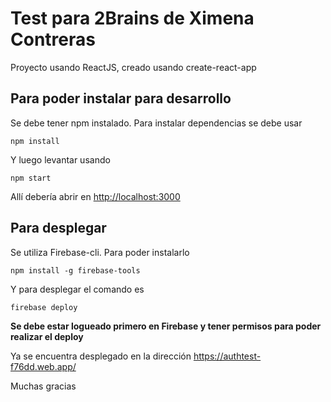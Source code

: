 # Test para 2Brains de Ximena Contreras
Proyecto usando ReactJS, creado usando create-react-app
## Para poder instalar para desarrollo
Se debe tener npm instalado.
Para instalar dependencias se debe usar
```
npm install
```
Y luego levantar usando
```
npm start
```
Allí debería abrir en [http://localhost:3000](http://localhost:3000)
## Para desplegar
Se utiliza Firebase-cli. Para poder instalarlo
```
npm install -g firebase-tools
```
Y para desplegar el comando es
```
firebase deploy
````

**Se debe estar logueado primero en Firebase y tener permisos para poder realizar el deploy**

Ya se encuentra desplegado en la dirección https://authtest-f76dd.web.app/

Muchas gracias
